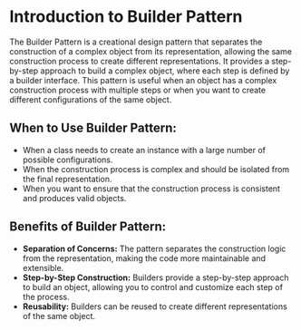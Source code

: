 # Introduction to Builder Pattern

The Builder Pattern is a creational design pattern that separates the construction of a complex object from its representation, allowing the same construction process to create different representations. It provides a step-by-step approach to build a complex object, where each step is defined by a builder interface. This pattern is useful when an object has a complex construction process with multiple steps or when you want to create different configurations of the same object.

## When to Use Builder Pattern:

- When a class needs to create an instance with a large number of possible configurations.
- When the construction process is complex and should be isolated from the final representation.
- When you want to ensure that the construction process is consistent and produces valid objects.

## Benefits of Builder Pattern:

- **Separation of Concerns:** The pattern separates the construction logic from the representation, making the code more maintainable and extensible.
- **Step-by-Step Construction:** Builders provide a step-by-step approach to build an object, allowing you to control and customize each step of the process.
- **Reusability:** Builders can be reused to create different representations of the same object.